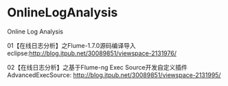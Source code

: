 # OnlineLogAnalysis
Online Log Analysis

01【在线日志分析】之Flume-1.7.0源码编译导入eclipse:http://blog.itpub.net/30089851/viewspace-2131976/


02【在线日志分析】之基于Flume-ng Exec Source开发自定义插件AdvancedExecSource: 
http://blog.itpub.net/30089851/viewspace-2131995/

